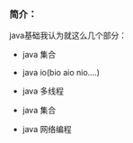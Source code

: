 ### 简介：

java基础我认为就这么几个部分：

- java 集合

- java io(bio aio nio....)

- java 多线程

- java 集合

- java 网络编程